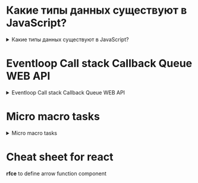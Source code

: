 # Какие типы данных существуют в JavaScript?
<details>
<summary>Какие типы данных существуют в JavaScript?</summary>
<div>
 В Js 8 типов данных
  <ul>
    <li>
       <b>number</b> typeOf number. Целые и дробные.
    </li>
    <li>
      <b>bigint</b> typeOf bigint. Целые большие числа.
    </li>
    <li>
       <b>boolean</b> typeOf boolean.
    </li>
    <li>
       <b>string</b> typeOf string.
    </li>
    <li>
       <b>null</b> typeOf null. Неизвестное значение.
    </li>
    <li>
       <b>undefined</b> typeOf undefined. Не присвоенное значение.
    </li>
    <li>
       <b>object</b> typeOf object. Сложные структуры данных.
    </li>
    <li>
       <b>symblol</b> typeOf symblol. Для уникальных идентификаторов.
    </li>
  </ul>
</div>
</details>

# Eventloop Call stack Callback Queue WEB API 

<details>
<summary>Eventloop Call stack Callback Queue WEB API </summary>
<div>

<img src="https://raw.githubusercontent.com/YevhenShashnin/cheat_sheet/main/eventloopjs.png">
<p>Вначале выполняется весь синхронный код. В Callback Queue попадают события из WEB API. Из Callback Queue в Call stack попадают события, только если Call stack пустой. Eventloop все время находится в ожидании событий </p>
<p>memory heap ???</p>
<p><b>Call stack</b> first in - last out</p>
<p><b>Callback queue</b> first in - first out</p>
<p><b>WEB API</b> браузерные события</p>
 
</div>
</details>

# Micro macro tasks

<details>
<summary>Micro macro tasks</summary>
<div>
 micro
</div>
</details>

# Cheat sheet for react

<p><b>rfce</b> to define arrow function component</p>

